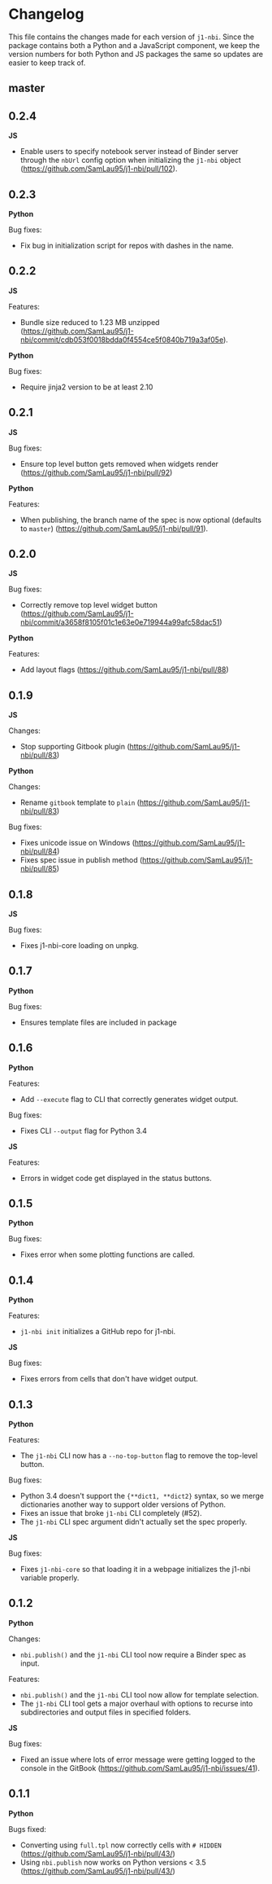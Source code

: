 # Changelog

This file contains the changes made for each version of `j1-nbi`. Since
the package contains both a Python and a JavaScript component, we keep the
version numbers for both Python and JS packages the same so updates are easier
to keep track of.

## master

## 0.2.4

**JS**

- Enable users to specify notebook server instead of Binder server through the
  `nbUrl` config option when initializing the `j1-nbi` object
  (https://github.com/SamLau95/j1-nbi/pull/102).

## 0.2.3

**Python**

Bug fixes:

- Fix bug in initialization script for repos with dashes in the name.

## 0.2.2

**JS**

Features:

- Bundle size reduced to 1.23 MB unzipped (https://github.com/SamLau95/j1-nbi/commit/cdb053f0018bdda0f4554ce5f0840b719a3af05e).

**Python**

Bug fixes:

- Require jinja2 version to be at least 2.10

## 0.2.1

**JS**

Bug fixes:

- Ensure top level button gets removed when widgets render (https://github.com/SamLau95/j1-nbi/pull/92)

**Python**

Features:

- When publishing, the branch name of the spec is now optional (defaults to
  `master`) (https://github.com/SamLau95/j1-nbi/pull/91).

## 0.2.0

**JS**

Bug fixes:

- Correctly remove top level widget button (https://github.com/SamLau95/j1-nbi/commit/a3658f8105f01c1e63e0e719944a99afc58dac51)

**Python**

Features:

- Add layout flags (https://github.com/SamLau95/j1-nbi/pull/88)

## 0.1.9

**JS**

Changes:

- Stop supporting Gitbook plugin (https://github.com/SamLau95/j1-nbi/pull/83)

**Python**

Changes:

- Rename `gitbook` template to `plain` (https://github.com/SamLau95/j1-nbi/pull/83)

Bug fixes:

- Fixes unicode issue on Windows (https://github.com/SamLau95/j1-nbi/pull/84)
- Fixes spec issue in publish method (https://github.com/SamLau95/j1-nbi/pull/85)

## 0.1.8

**JS**

Bug fixes:

- Fixes j1-nbi-core loading on unpkg.

## 0.1.7

**Python**

Bug fixes:

- Ensures template files are included in package

## 0.1.6

**Python**

Features:

- Add `--execute` flag to CLI that correctly generates widget output.

Bug fixes:

- Fixes CLI `--output` flag for Python 3.4

**JS**

Features:

- Errors in widget code get displayed in the status buttons.

## 0.1.5

**Python**

Bug fixes:

- Fixes error when some plotting functions are called.

## 0.1.4

**Python**

Features:

- `j1-nbi init` initializes a GitHub repo for j1-nbi.

**JS**

Bug fixes:

- Fixes errors from cells that don't have widget output.

## 0.1.3

**Python**

Features:

- The `j1-nbi` CLI now has a `--no-top-button` flag to remove the top-level
  button.

Bug fixes:

- Python 3.4 doesn't support the `{**dict1, **dict2}` syntax, so we merge
  dictionaries another way to support older versions of Python.
- Fixes an issue that broke `j1-nbi` CLI completely (#52).
- The `j1-nbi` CLI spec argument didn't actually set the spec properly.

**JS**

Bug fixes:

- Fixes `j1-nbi-core` so that loading it in a webpage initializes the
  j1-nbi variable properly.

## 0.1.2

**Python**

Changes:

- `nbi.publish()` and the `j1-nbi` CLI tool now require a Binder spec as
  input.

Features:

- `nbi.publish()` and the `j1-nbi` CLI tool now allow for template
  selection.
- The `j1-nbi` CLI tool gets a major overhaul with options to recurse into
  subdirectories and output files in specified folders.

**JS**

Bug fixes:

- Fixed an issue where lots of error message were getting logged to the console
  in the GitBook (https://github.com/SamLau95/j1-nbi/issues/41).

## 0.1.1

**Python**

Bugs fixed:

- Converting using `full.tpl` now correctly cells with `# HIDDEN`
  (https://github.com/SamLau95/j1-nbi/pull/43/)
- Using `nbi.publish` now works on Python versions < 3.5
  (https://github.com/SamLau95/j1-nbi/pull/43/)
